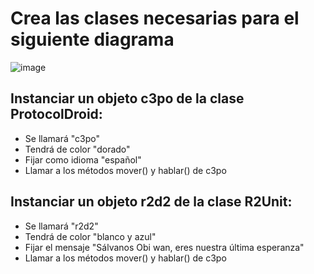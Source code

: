 # Crea las clases necesarias para el siguiente diagrama 

![image](https://user-images.githubusercontent.com/91023374/148449634-44374746-f40e-479c-ba27-07d075e0466e.png)


## Instanciar un objeto c3po de la clase ProtocolDroid:

- Se llamará "c3po"
- Tendrá de color "dorado"
- Fijar como idioma "español"
- Llamar a los métodos mover() y hablar() de c3po
 
## Instanciar un objeto r2d2 de la clase R2Unit:

- Se llamará "r2d2"
- Tendrá de color "blanco y azul"
- Fijar el mensaje "Sálvanos Obi wan, eres nuestra última esperanza"
- Llamar a los métodos mover() y hablar() de c3po
